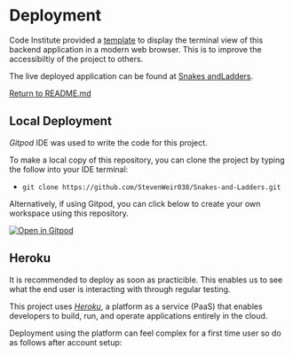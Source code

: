# Deployment

Code Institute provided a [template](https://github.com/Code-Institute-Org/python-essentials-template) to display the terminal view of this backend application in a modern web browser. This is to improve the accessibiltiy of the project to others.

The live deployed application can be found at [Snakes andLadders](https://snakes-and-ladders-sw.herokuapp.com/).

[Return to README.md](README.md)

## Local Deployment
*Gitpod* IDE was used to write the code for this project.

To make a local copy of this repository, you can clone the project by typing the follow into your IDE terminal:
- `git clone https://github.com/StevenWeir038/Snakes-and-Ladders.git`

Alternatively, if using Gitpod, you can click below to create your own workspace using this repository.

[![Open in Gitpod](https://gitpod.io/button/open-in-gitpod.svg)](https://gitpod.io/#https://github.com/StevenWeir038/Snakes-and-Ladders)

## Heroku
It is recommended to deploy as soon as practicible. This enables us to see what the end user is interacting with through regular testing.

This project uses [*Heroku*](https://www.heroku.com/about), a platform as a service (PaaS) that enables developers to build, run, and operate applications entirely in the cloud.

Deployment using the platform can feel complex for a first time user so do as follows after account setup:

